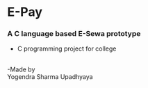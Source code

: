 # E-Pay

### A C language based E-Sewa prototype 
- C programming project for college
<br>
-Made by 
<br>
Yogendra Sharma Upadhyaya

